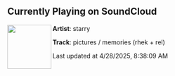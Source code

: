 ## Currently Playing on SoundCloud

[<img align="left" width="100" src="https://i1.sndcdn.com/artworks-7IDjxd48h2pmIZC2-FW3t1g-t500x500.png">](https://soundcloud.com/starrynn/memories)

**Artist**: starry 

**Track**: pictures / memories (rhek + rel)

Last updated at 4/28/2025, 8:38:09 AM
